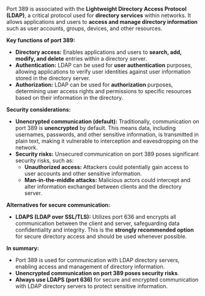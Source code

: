 Port 389 is associated with the **Lightweight Directory Access Protocol (LDAP)**, a critical protocol used for **directory services** within networks. It allows applications and users to **access and manage directory information** such as user accounts, groups, devices, and other resources.

**Key functions of port 389:**

- **Directory access:** Enables applications and users to **search, add, modify, and delete** entries within a directory server.
- **Authentication:** LDAP can be used for **user authentication** purposes, allowing applications to verify user identities against user information stored in the directory server.
- **Authorization:** LDAP can be used for **authorization** purposes, determining user access rights and permissions to specific resources based on their information in the directory.

**Security considerations:**

- **Unencrypted communication (default):** Traditionally, communication on port 389 is **unencrypted** by default. This means data, including usernames, passwords, and other sensitive information, is transmitted in plain text, making it vulnerable to interception and eavesdropping on the network.
- **Security risks:** Unsecured communication on port 389 poses significant security risks, such as:
    - **Unauthorized access:** Attackers could potentially gain access to user accounts and other sensitive information.
    - **Man-in-the-middle attacks:** Malicious actors could intercept and alter information exchanged between clients and the directory server.

**Alternatives for secure communication:**

- **LDAPS (LDAP over SSL/TLS):** Utilizes port 636 and encrypts all communication between the client and server, safeguarding data confidentiality and integrity. This is the **strongly recommended option** for secure directory access and should be used whenever possible.

**In summary:**

- Port 389 is used for communication with LDAP directory servers, enabling access and management of directory information.
- **Unencrypted communication on port 389 poses security risks**.
- **Always use LDAPS (port 636)** for secure and encrypted communication with LDAP directory servers to protect sensitive information.